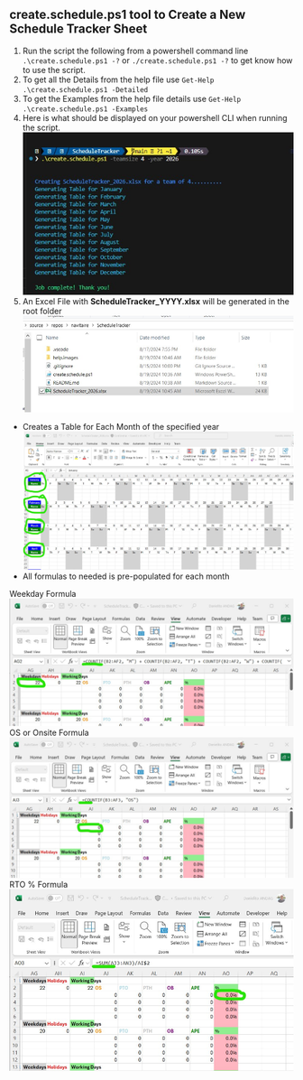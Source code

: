 ## create.schedule.ps1 tool to Create a New Schedule Tracker Sheet

1. Run the script the following from a powershell command line 
 `.\create.schedule.ps1 -?`
 or 
 `./create.schedule.ps1 -?` to get know how to use the script.
1. To get all the Details from the help file use `Get-Help .\create.schedule.ps1 -Detailed` 
1. To get the Examples from the help file details use `Get-Help .\create.schedule.ps1 -Examples`
1. Here is what should be displayed on your powershell CLI when running the script.
![image.jpg](help.images\CLIscreenshot.jpg)
1. An Excel File with **ScheduleTracker_YYYY.xlsx** will be generated in the root folder
 ![image.jpg](help.images\ExcelFileSample.jpg)
 - Creates a Table for Each Month of the specified year 
 ![image.jpg](help.images\ExcelFileMonthsTable.jpg)
 - All formulas to needed is pre-populated for each month
 
 Weekday Formula
 ![image.jpg](help.images\ExcelFilesFormulaWeekdays.jpg)
 OS or Onsite Formula
 ![image.jpg](help.images\ExcelFilesFormulaOS.jpg)
 RTO % Formula
 ![image.jpg](help.images\ExcelFileFormulaRTOPercent.jpg)



 
